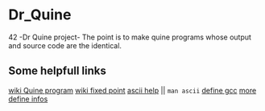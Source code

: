 # Dr_Quine
42 -Dr Quine project- The point is to make quine programs whose output and source code are the identical.


## Some helpfull links
[wiki Quine program](https://fr.wikipedia.org/wiki/Quine_(informatique))
[wiki fixed point](https://en.wikipedia.org/wiki/Fixed_point_(mathematics))
[ascii help](https://theasciicode.com.ar/ascii-control-characters/horizontal-tab-ascii-code-9.html) || ```man ascii```
[define gcc](https://gcc.gnu.org/onlinedocs/gcc-4.8.5/cpp/Stringification.html)
[more define infos](https://renenyffenegger.ch/notes/development/languages/C-C-plus-plus/preprocessor/macros/stringify)

